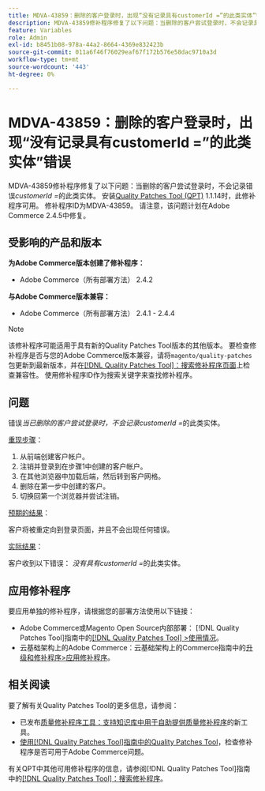 ```yaml
---
title: MDVA-43859：删除的客户登录时，出现“没有记录具有customerId =”的此类实体”错误
description: MDVA-43859修补程序修复了以下问题：当删除的客户尝试登录时，不会记录具有customerId=*的此类实体。 安装[Quality Patches Tool (QPT)](https://experienceleague.adobe.com/zh-hans/docs/commerce-operations/tools/quality-patches-tool/quality-patches-tool-to-self-serve-quality-patches) 1.1.14后，即可使用此修补程序。 修补程序ID为MDVA-43859。 请注意，该问题计划在Adobe Commerce 2.4.5中修复。
feature: Variables
role: Admin
exl-id: b8451b08-978a-44a2-8664-4369e832423b
source-git-commit: 011a6f46f76029eaf67f172b576e58dac9710a3d
workflow-type: tm+mt
source-wordcount: '443'
ht-degree: 0%

---
```


# MDVA-43859：删除的客户登录时，出现“没有记录具有customerId =”的此类实体”错误

MDVA-43859修补程序修复了以下问题：当删除的客户尝试登录时，不会记录错误&#x200B;*customerId =*&#x200B;的此类实体。 安装[Quality Patches Tool (QPT)](https://experienceleague.adobe.com/zh-hans/docs/commerce-operations/tools/quality-patches-tool/quality-patches-tool-to-self-serve-quality-patches) 1.1.14时，此修补程序可用。 修补程序ID为MDVA-43859。 请注意，该问题计划在Adobe Commerce 2.4.5中修复。

## 受影响的产品和版本

**为Adobe Commerce版本创建了修补程序：**

* Adobe Commerce（所有部署方法） 2.4.2

**与Adobe Commerce版本兼容：**

* Adobe Commerce（所有部署方法） 2.4.1 - 2.4.4

>[!NOTE]
>
>该修补程序可能适用于具有新的Quality Patches Tool版本的其他版本。 要检查修补程序是否与您的Adobe Commerce版本兼容，请将`magento/quality-patches`包更新到最新版本，并在[[!DNL Quality Patches Tool]：搜索修补程序页面](https://experienceleague.adobe.com/zh-hans/docs/commerce-operations/tools/quality-patches-tool/quality-patches-tool-to-self-serve-quality-patches)上检查兼容性。 使用修补程序ID作为搜索关键字来查找修补程序。

## 问题

错误&#x200B;*当已删除的客户尝试登录时，不会记录customerId =*&#x200B;的此类实体。

<u>重现步骤</u>：

1. 从前端创建客户帐户。
1. 注销并登录到在步骤1中创建的客户帐户。
1. 在其他浏览器中加载后端，然后转到客户网格。
1. 删除在第一步中创建的客户。
1. 切换回第一个浏览器并尝试注销。

<u>预期的结果</u>：

客户将被重定向到登录页面，并且不会出现任何错误。

<u>实际结果</u>：

客户收到以下错误： *没有具有customerId =*&#x200B;的此类实体。

## 应用修补程序

要应用单独的修补程序，请根据您的部署方法使用以下链接：

* Adobe Commerce或Magento Open Source内部部署： [!DNL Quality Patches Tool]指南中的[[!DNL Quality Patches Tool] >使用情况](/help/tools/quality-patches-tool/usage.md)。
* 云基础架构上的Adobe Commerce：云基础架构上的Commerce指南中的[升级和修补程序>应用修补程序](https://experienceleague.adobe.com/docs/commerce-cloud-service/user-guide/develop/upgrade/apply-patches.html?lang=zh-Hans)。

## 相关阅读

要了解有关Quality Patches Tool的更多信息，请参阅：

* 已发布[质量修补程序工具：支持知识库中用于自助提供质量修补程序](https://experienceleague.adobe.com/zh-hans/docs/commerce-operations/tools/quality-patches-tool/quality-patches-tool-to-self-serve-quality-patches)的新工具。
* [使用[!DNL Quality Patches Tool]指南中的Quality Patches Tool](/help/tools/quality-patches-tool/patches-available-in-qpt/check-patch-for-magento-issue-with-magento-quality-patches.md)，检查修补程序是否可用于Adobe Commerce问题。

有关QPT中其他可用修补程序的信息，请参阅[!DNL Quality Patches Tool]指南中的[[!DNL Quality Patches Tool]：搜索修补程序](https://experienceleague.adobe.com/tools/commerce-quality-patches/index.html?lang=zh-Hans)。
